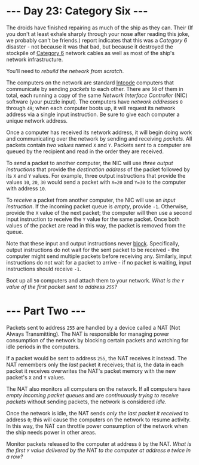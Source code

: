 ﻿# --- Day 23: Category Six ---

The droids have finished repairing as much of the ship as they can.  Their (If you don't at least exhale sharply through your nose after reading this joke, we probably can't be friends.) report indicates that this was a *Category 6* disaster - not because it was that bad, but because it destroyed the stockpile of [Category 6](https://en.wikipedia.org/wiki/Category_6_cable) network cables as well as most of the ship's network infrastructure.

You'll need to *rebuild the network from scratch*.

The computers on the network are standard [Intcode](9) computers that communicate by sending *packets* to each other.  There are ```50``` of them in total, each running a copy of the same *Network Interface Controller* (NIC) software (your puzzle input). The computers have *network addresses* ```0``` through ```49```; when each computer boots up, it will request its network address via a single input instruction. Be sure to give each computer a unique network address.

Once a computer has received its network address, it will begin doing work and communicating over the network by sending and receiving *packets*. All packets contain *two values* named ```X``` and ```Y```. Packets sent to a computer are queued by the recipient and read in the order they are received.

To *send* a packet to another computer, the NIC will use *three output instructions* that provide the *destination address* of the packet followed by its ```X``` and ```Y``` values.  For example, three output instructions that provide the values ```10```, ```20```, ```30``` would send a packet with ```X=20``` and ```Y=30``` to the computer with address ```10```.

To *receive* a packet from another computer, the NIC will use an *input instruction*.  If the incoming packet queue is *empty*, provide ```-1```.  Otherwise, provide the ```X``` value of the next packet; the computer will then use a second input instruction to receive the ```Y``` value for the same packet.  Once both values of the packet are read in this way, the packet is removed from the queue.

Note that these input and output instructions never [block](https://en.wikipedia.org/wiki/Blocking_(computing)). Specifically, output instructions do not wait for the sent packet to be received - the computer might send multiple packets before receiving any. Similarly, input instructions do not wait for a packet to arrive - if no packet is waiting, input instructions should receive ```-1```.

Boot up all ```50``` computers and attach them to your network.  *What is the ```Y``` value of the first packet sent to address ```255```?*

# --- Part Two ---

Packets sent to address ```255``` are handled by a device called a NAT (Not Always Transmitting). The NAT is responsible for managing power consumption of the network by blocking certain packets and watching for idle periods in the computers.

If a packet would be sent to address ```255```, the NAT receives it instead.  The NAT remembers only the *last* packet it receives; that is, the data in each packet it receives overwrites the NAT's packet memory with the new packet's ```X``` and ```Y``` values.

The NAT also monitors all computers on the network.  If all computers have *empty incoming packet queues* and are *continuously trying to receive packets* without sending packets, the network is considered *idle*.

Once the network is idle, the NAT sends *only the last packet it received* to address ```0```; this will cause the computers on the network to resume activity.  In this way, the NAT can throttle power consumption of the network when the ship needs power in other areas.

Monitor packets released to the computer at address ```0``` by the NAT.  *What is the first ```Y``` value delivered by the NAT to the computer at address ```0``` twice in a row?*